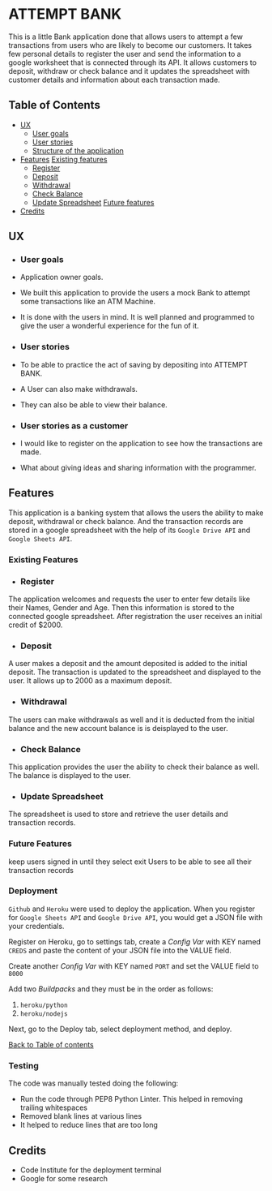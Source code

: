 # ATTEMPT BANK
This is a little Bank application done that allows users to attempt a few transactions from users who are likely to become our customers. It takes few personal details to register the user and send the information to a google worksheet that is connected through its API. It allows customers to deposit, withdraw or check balance and it updates the spreadsheet with customer details and information about each transaction made.


## Table of Contents

- [UX](#ux)
    - [User goals](#user-goals)
    - [User stories](#user-stories)
    - [Structure of the application](#structure-of-the-website)
- [Features](#features)
    [Existing features](#existing-features)
    - [Register](#register)
    - [Deposit](#deposit)
    - [Withdrawal](#withdrawal)
    - [Check Balance](#check-balance)
    - [Update Spreadsheet](#update-spreadsheet)
    [Future features](#future-features)
- [Credits](#credits)

    
## UX

- ### User goals
- Application owner goals.
- We built this application to provide the users a mock Bank to attempt some transactions like an ATM Machine.
- It is done with the users in mind. It is well planned and programmed to give the user a wonderful experience for the fun of it.
 
- ### User stories
- To be able to practice the act of saving by depositing into ATTEMPT BANK.
- A User can also make withdrawals.
- They can also be able to view their balance.

- ### User stories as a customer
- I would like to register on the application to see how the transactions are made.
- What about giving ideas and sharing information with the programmer.

## Features

This application is a banking system that allows the users the ability to make deposit, withdrawal or check balance. And the transaction records are stored in a google spreadsheet with the help of its `Google Drive API` and `Google Sheets API`.

### Existing Features
- ### Register
The application welcomes and requests the user to enter few details like their Names, Gender and Age. Then this information is stored to the connected google spreadsheet.
After registration the user receives an initial credit of $2000.
- ### Deposit
A user makes a deposit and the amount deposited is added to the initial deposit. The transaction is updated to the spreadsheet and displayed to the user. It allows up to 2000 as a maximum deposit.
- ### Withdrawal
The users can make withdrawals as well and it is deducted from the initial balance and the new account balance is is deisplayed to the user.
- ### Check Balance
This application provides the user the ability to check their balance as well. The balance is displayed to the user.

- ### Update Spreadsheet
The spreadsheet is used to store and retrieve the user details and transaction records.

### Future Features
keep users signed in until they select exit
Users to be able to see all their transaction records

### Deployment

`Github` and `Heroku` were used to deploy the application.
When you register for `Google Sheets API` and `Google Drive API`, you would get a JSON file with your credentials.

Register on Heroku, go to settings tab, create a _Config Var_ with KEY named `CREDS` and paste the content of your JSON file into the VALUE field.

Create another _Config Var_ with KEY named `PORT` and set the VALUE field to `8000`

Add two _Buildpacks_ and they must be in the order as follows:
1. `heroku/python`
2. `heroku/nodejs`

Next, go to the Deploy tab, select deployment method, and deploy.

[Back to Table of contents](#table-of-contents)

### Testing
The code was manually tested doing the following:

- Run the code through PEP8 Python Linter. This helped in removing trailing whitespaces
- Removed blank lines at various lines
- It helped to reduce lines that are too long


## Credits

- Code Institute for the deployment terminal
- Google for some research